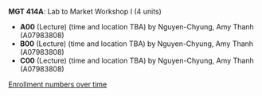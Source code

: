 **MGT 414A**: Lab to Market Workshop I (4 units)

- **A00** (Lecture) (time and location TBA) by Nguyen-Chyung, Amy Thanh (A07983808)
- **B00** (Lecture) (time and location TBA) by Nguyen-Chyung, Amy Thanh (A07983808)
- **C00** (Lecture) (time and location TBA) by Nguyen-Chyung, Amy Thanh (A07983808)

[Enrollment numbers over time](./MGT414A.tsv)
